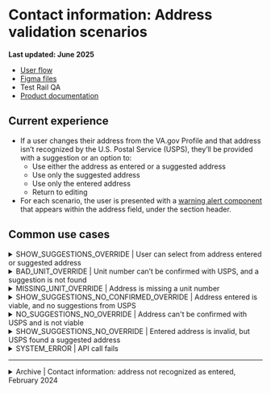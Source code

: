 # Contact information: Address validation scenarios
**Last updated: June 2025**

- [User flow](https://app.mural.co/t/departmentofveteransaffairs9999/m/departmentofveteransaffairs9999/1748544816643/8147634738618bff171962ce84b2f940c888fb03?wid=0-1749014970296&outline=open)
- [Figma files](https://www.figma.com/design/bFdl7MEIda4ExZIQuot84r/Profile---Contact-Information?node-id=3168-11737&t=Lec9VMwUOLJiae7J-1)
- Test Rail QA
- [Product documentation](https://github.com/department-of-veterans-affairs/va.gov-team/blob/master/products/identity-personalization/profile/contact-information/address-validation/README.md)


## Current experience
- If a user changes their address from the VA.gov Profile and that address isn’t recognized by the U.S. Postal Service (USPS), they’ll be provided with a suggestion or an option to:
    - Use either the address as entered or a suggested address
    - Use only the suggested address
    - Use only the entered address
    - Return to editing
- For each scenario, the user is presented with a [warning alert component](https://design.va.gov/components/alert#warning-alert) that appears within the address field, under the section header.


## Common use cases

<details><summary>SHOW_SUGGESTIONS_OVERRIDE | User can select from address entered or suggested address</summary>

- **Use case:** One or more confirmed suggestions exist, and none of the unit number issues apply, OR there are multiple suggestions regardless of confirmation status. User is presented with Address you entered and Suggested address as radio button options to select to move forward with. Or can return to edit mode.
- **Status code:** TBD
- **Format:** [Warning alert component](https://design.va.gov/components/alert/#warning-alert)
- [Link to designs](https://www.figma.com/design/bFdl7MEIda4ExZIQuot84r/Profile---Contact-Information?node-id=3866-12654&t=Ic7TBqjpcULWnUDk-1)
- [Link to code](https://github.com/department-of-veterans-affairs/vets-website/blob/4b1cb7be2bc1df72d166a85aa88b683ef6b840c8/src/platform/user/profile/vap-svc/constants/addressValidationMessages.js#L43)
- **Content:**

Header: We can’t confirm the address you entered with the U.S. Postal Service

Tell us which of these addresses you’d like us to use.

</details>


<details><summary>BAD_UNIT_OVERRIDE | Unit number can’t be confirmed with USPS, and a suggestion is not found</summary>

- **Use case:** User sees address entered, and it contains a bad unit number (e.g., an apartment number that USPS disagrees with). User is presented with Address you entered and can confirm that the information is correct. Or, they can return to edit mode.
- **Status code:** TBD
- **Format:** [Warning alert component](https://design.va.gov/components/alert/#warning-alert)
- [Link to designs](https://www.figma.com/design/bFdl7MEIda4ExZIQuot84r/Profile---Contact-Information?node-id=3866-12650&t=Ic7TBqjpcULWnUDk-1)
- [Link to code](https://github.com/department-of-veterans-affairs/vets-website/blob/4b1cb7be2bc1df72d166a85aa88b683ef6b840c8/src/platform/user/profile/vap-svc/constants/addressValidationMessages.js#L22)
- **Content:**

Header: Confirm your address

U.S. Postal Service records show that there may be a problem with the unit number for this address. Confirm that you want us to use this address as you entered it. Or, cancel to edit the address.

</details>


<details><summary>MISSING_UNIT_OVERRIDE | Address is missing a unit number</summary>

- **Use case:** Address is missing a unit number per USPS. User is presented with Address you entered and can confirm that the information is correct. Or, they can return to edit mode.
- **Status code:** TBD
- **Format:** [Warning alert component](https://design.va.gov/components/alert/#warning-alert)
- [Link to designs](https://www.figma.com/design/bFdl7MEIda4ExZIQuot84r/Profile---Contact-Information?node-id=3866-12648&t=Ic7TBqjpcULWnUDk-1)
- [Link to code](https://github.com/department-of-veterans-affairs/vets-website/blob/4b1cb7be2bc1df72d166a85aa88b683ef6b840c8/src/platform/user/profile/vap-svc/constants/addressValidationMessages.js#L33)
- **Content:**

Header: Confirm your address

U.S. Postal Service records show this address may need a unit number. Confirm that you want us to use this address as you entered it. Or, go back to edit and add a unit number.

</details>


<details><summary>SHOW_SUGGESTIONS_NO_CONFIRMED_OVERRIDE | Address entered is viable, and no suggestions from USPS</summary>

- **Use case:** The address entered is viable with USPS, there are no confirmed suggestions, and the address does not have a bad or missing unit. The user is presented with the address they entered, and can confirm to move forward with the address as entered. Or go back to edit.
- **Status code:** TBD
- **Format:** [Warning alert component](https://design.va.gov/components/alert/#warning-alert)
- [Link to designs](https://www.figma.com/design/bFdl7MEIda4ExZIQuot84r/Profile---Contact-Information?node-id=3866-12646&t=Ic7TBqjpcULWnUDk-1)
- [Link to code](https://github.com/department-of-veterans-affairs/vets-website/blob/4b1cb7be2bc1df72d166a85aa88b683ef6b840c8/src/platform/user/profile/vap-svc/constants/addressValidationMessages.js#L50)
- **Content:**

Header: Confirm your address

We can’t confirm the address you entered with the U.S Postal Service. Confirm that you want to us to use this address as you entered it. Or, go back to edit it.

</details>


<details><summary>NO_SUGGESTIONS_NO_OVERRIDE | Address can't be confirmed with USPS and is not viable</summary>

- **Use case:** User enters a completely invalid address that cannot be confirmed with USPS.
- **Status code:** 400
- **Format:** [Warning alert component](https://design.va.gov/components/alert/#warning-alert)
- [Link to designs](https://www.figma.com/design/bFdl7MEIda4ExZIQuot84r/Profile---Contact-Information?node-id=3866-12644&t=Ic7TBqjpcULWnUDk-1)
- [Link to code](https://github.com/department-of-veterans-affairs/vets-website/blob/4b1cb7be2bc1df72d166a85aa88b683ef6b840c8/src/platform/user/profile/vap-svc/constants/addressValidationMessages.js#L60)
- **Content:**

Header: This address you entered is invalid

We can’t confirm the address you entered with the U.S. Postal Service. You’ll need to go back to edit it.

</details>


<details><summary>SHOW_SUGGESTIONS_NO_OVERRIDE | Entered address is invalid, but USPS found a suggested address</summary>

- **Use case:** User enters an invalid address, but USPS found a suggestion. User can only proceed with the suggestion or go back to edit.
- **Status code:** TBD
- **Format:** [Warning alert component](https://design.va.gov/components/alert/#warning-alert)
- [Link to designs](https://www.figma.com/design/bFdl7MEIda4ExZIQuot84r/Profile---Contact-Information?node-id=3866-12642&t=Ic7TBqjpcULWnUDk-1)
- [Link to code](https://github.com/department-of-veterans-affairs/vets-website/blob/4b1cb7be2bc1df72d166a85aa88b683ef6b840c8/src/platform/user/profile/vap-svc/constants/addressValidationMessages.js#L69)
- **Content:**

Header: We can’t confirm the address you entered with the U.S. Postal Service

We can use the suggested address we found. Or, you can go back to edit the address you entered.

</details>


<details><summary>SYSTEM_ERROR | API call fails</summary>

- **Use case:** Triggers when the address validation API call itself fails (e.g., network error, 500 response, or the service can't process the address at all). User is presented with a system error and an option to go back and edit.
- **Status code:** 500, 502, 503, 504
- **Format:** [Error alert component](https://design.va.gov/components/alert/#error-alert)
- [Link to designs](https://www.figma.com/design/bFdl7MEIda4ExZIQuot84r/Profile---Contact-Information?node-id=3866-12640&t=Ic7TBqjpcULWnUDk-1)
- [Link to code](https://github.com/department-of-veterans-affairs/vets-website/blob/4b1cb7be2bc1df72d166a85aa88b683ef6b840c8/src/platform/user/profile/vap-svc/constants/addressValidationMessages.js#L79)
- **Content:**

We can't update your address information right now. Refresh this page or try again later.

</details>

---

<details><summary>Archive | Contact information: address not recognized as entered, February 2024</summary>

# Contact information: address not recognized as entered
**Last updated: February 14, 2024**

If a user changes their address from the VA.gov profile and that address isn’t recognized by the U.S. Postal Service (USPS), they’ll be provided with a suggestion or an option to:
- use the address as entered
- return to editing
- cancel the edit

[Product outline](https://github.com/department-of-veterans-affairs/va.gov-team/blob/master/products/identity-personalization/profile/contact-information/address-validation/README.md)

**Note for upcoming iterations:** After observing users scrolling away from the address validation alert without realizing they had triggered it, we explored a flow that follows the [sub-task pattern](https://design.va.gov/patterns/help-users-to/complete-a-sub-task). [Here's a prototype](https://preview.uxpin.com/72a4060dec9250e4385a9abfaeefec42b3994e00#/pages/159609187/simulate/sitemap?mode=i) showing that state, as well as a simplified header and footer.  The team decided to hold off on moving forward with this due to the current contract status. When we decide to move forward, we'll need to learn more about the simplified header and footer, as well as have our page reviewed by content. The intention is that this page would be showin on the `/profile/edit` URL. Github issue [#48537](https://github.com/department-of-veterans-affairs/va.gov-team/issues/48537) has more background in the comments.

## UX
For each scenario, the user is presented with a [warning alert component](https://design.va.gov/components/alert#warning-alert) that appears within the address field, above the address they entered. 

We’re aware of accessibility issues with the current implementation, and [proposed improvements back in Q4 2021](https://github.com/department-of-veterans-affairs/va.gov-team/blob/master/products/identity-personalization/profile/contact-information/address-validation/designs/2021-alert-updates/README.md). These haven’t yet been implemented due to the overlapping [address change messaging modal feature](https://github.com/department-of-veterans-affairs/va.gov-team/tree/master/products/identity-personalization/profile/contact-information/address-change-messaging/use-cases), since that could create a user flow where many modals appear back to back.


### Address can’t be confirmed with USPS, and a suggested address is found.
- User is presented with suggested and entered address as radio button options
- They can select one and choose the “Update” button to save their changes, or
- They can press cancel, and will be returned to read mode
- [Desktop mock-up](https://www.figma.com/file/bFdl7MEIda4ExZIQuot84r/Profile---Contact-Information?type=design&node-id=0-848&mode=design&t=6iSkKX2l8PqjFaHd-11)
- [Mobile mock-up](https://www.figma.com/file/bFdl7MEIda4ExZIQuot84r/Profile---Contact-Information?type=design&node-id=0-176&mode=design&t=6iSkKX2l8PqjFaHd-11)

### Address can’t be confirmed with U.S. Postal Service (USPS), and a suggestion is not found.
- User is presented with the address they entered
- User can select the primary button to confirm what they entered is correct, or
- they can select the secondary button and return to edit mode
- They can press cancel, and will be returned to read mode
- [Desktop mock-up](https://www.figma.com/file/bFdl7MEIda4ExZIQuot84r/Profile---Contact-Information?type=design&node-id=0-900&mode=design&t=6iSkKX2l8PqjFaHd-11)
- [Mobile mock-up](https://www.figma.com/file/bFdl7MEIda4ExZIQuot84r/Profile---Contact-Information?type=design&node-id=0-268&mode=design&t=6iSkKX2l8PqjFaHd-11)

### Address is missing a unit number
- User is presented with the address they entered
- User can select the primary button to confirm what they entered is correct, or
- they can select the secondary and return to edit mode
- They can press cancel, and will be returned to read mode
- [Desktop mock-up](https://www.figma.com/file/bFdl7MEIda4ExZIQuot84r/Profile---Contact-Information?type=design&node-id=0-885&mode=design&t=6iSkKX2l8PqjFaHd-11)
- [Mobile mock-up](https://www.figma.com/file/bFdl7MEIda4ExZIQuot84r/Profile---Contact-Information?type=design&node-id=0-226&mode=design&t=6iSkKX2l8PqjFaHd-11)

### Unit number can’t be confirmed with U.S. Postal Service (USPS), and a suggestion is not found.
- User is presented with the address they entered
- User can select the primary button to confirm what they entered is correct, or
- they can select the secondary button and return to edit mode
- They can press cancel, and will be returned to read mode
- [Desktop mock-up](https://www.figma.com/file/bFdl7MEIda4ExZIQuot84r/Profile---Contact-Information?type=design&node-id=0-870&mode=design&t=6iSkKX2l8PqjFaHd-11)
- [Mobile mock-up](https://www.figma.com/file/bFdl7MEIda4ExZIQuot84r/Profile---Contact-Information?type=design&node-id=0-178&mode=design&t=6iSkKX2l8PqjFaHd-11)
  
## Analytics
Our [address validation dashboard](https://analytics.google.com/analytics/web/#/dashboard/pq_-PrkvQleUdCBbV7eq7Q/a50123418w177519031p176188361/) has metrics related to this use case.

## Codes
N/a

## How to reproduce
### Address can’t be confirmed with USPS, and a suggested address is found.
1. Log into staging.va.gov with any LOA3 user except vets.gov.user+36 ([staging user list](https://github.com/department-of-veterans-affairs/va.gov-team-sensitive/blob/master/Administrative/vagov-users/mvi-staging-users.csv))
2. Navigate to the [contact information section](https://staging.va.gov/profile/contact-information), and 
3. Click edit on either address section
4. Use the following address: 
811 Vermont Ave
Washington, DC 20010
5. Click update

### Address can’t be confirmed with U.S. Postal Service (USPS), and a suggestion is not found.
1. Log into staging.va.gov with vets.gov.user+41@gmail.com ([staging user list](https://github.com/department-of-veterans-affairs/va.gov-team-sensitive/blob/master/Administrative/vagov-users/mvi-staging-users.csv))
2. Navigate to the [contact information section](https://staging.va.gov/profile/contact-information), and 
3. Click edit on either address section
4. Update the street address to **600 S. Michigan Ave**
5. Click update

### Address is missing a unit number
1. Log into staging.va.gov with vets.gov.user+41@gmail.com ([staging user list](https://github.com/department-of-veterans-affairs/va.gov-team-sensitive/blob/master/Administrative/vagov-users/mvi-staging-users.csv))
2. Navigate to the [contact information section](https://staging.va.gov/profile/contact-information), and 
3. Click edit on either address section
4. Use the following address: 
600 S. Michigan Ave
Chicago, IL 60610
5. Click update

### Unit number can’t be confirmed with U.S. Postal Service (USPS), and a suggestion is not found.
1. Log into staging.va.gov with vets.gov.user+41@gmail.com ([staging user list](https://github.com/department-of-veterans-affairs/va.gov-team-sensitive/blob/master/Administrative/vagov-users/mvi-staging-users.csv))
2. Navigate to the [contact information section](https://staging.va.gov/profile/contact-information), and 
3. Click edit on either address section
4. Use the following address: 
600 S. Michigan Ave
B
Chicago, IL 60610
6. Click update

</details>
